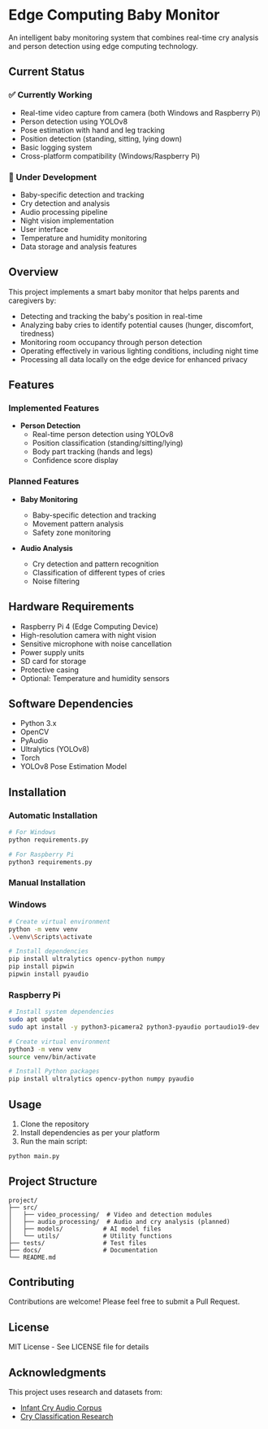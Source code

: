 # Edge Computing Baby Monitor

An intelligent baby monitoring system that combines real-time cry analysis and person detection using edge computing technology.

## Current Status

### ✅ Currently Working
- Real-time video capture from camera (both Windows and Raspberry Pi)
- Person detection using YOLOv8
- Pose estimation with hand and leg tracking
- Position detection (standing, sitting, lying down)
- Basic logging system
- Cross-platform compatibility (Windows/Raspberry Pi)

### 🚧 Under Development
- Baby-specific detection and tracking
- Cry detection and analysis
- Audio processing pipeline
- Night vision implementation
- User interface
- Temperature and humidity monitoring
- Data storage and analysis features

## Overview

This project implements a smart baby monitor that helps parents and caregivers by:
- Detecting and tracking the baby's position in real-time
- Analyzing baby cries to identify potential causes (hunger, discomfort, tiredness)
- Monitoring room occupancy through person detection
- Operating effectively in various lighting conditions, including night time
- Processing all data locally on the edge device for enhanced privacy

## Features

### Implemented Features
- **Person Detection**
  - Real-time person detection using YOLOv8
  - Position classification (standing/sitting/lying)
  - Body part tracking (hands and legs)
  - Confidence score display

### Planned Features
- **Baby Monitoring**
  - Baby-specific detection and tracking
  - Movement pattern analysis
  - Safety zone monitoring

- **Audio Analysis**
  - Cry detection and pattern recognition
  - Classification of different types of cries
  - Noise filtering

## Hardware Requirements

- Raspberry Pi 4 (Edge Computing Device)
- High-resolution camera with night vision
- Sensitive microphone with noise cancellation
- Power supply units
- SD card for storage
- Protective casing
- Optional: Temperature and humidity sensors

## Software Dependencies

- Python 3.x
- OpenCV
- PyAudio
- Ultralytics (YOLOv8)
- Torch
- YOLOv8 Pose Estimation Model

## Installation

### Automatic Installation
```bash
# For Windows
python requirements.py

# For Raspberry Pi
python3 requirements.py
```

### Manual Installation
### Windows
```bash
# Create virtual environment
python -m venv venv
.\venv\Scripts\activate

# Install dependencies
pip install ultralytics opencv-python numpy
pip install pipwin
pipwin install pyaudio
```

### Raspberry Pi
```bash
# Install system dependencies
sudo apt update
sudo apt install -y python3-picamera2 python3-pyaudio portaudio19-dev

# Create virtual environment
python3 -m venv venv
source venv/bin/activate

# Install Python packages
pip install ultralytics opencv-python numpy pyaudio
```

## Usage

1. Clone the repository
2. Install dependencies as per your platform
3. Run the main script:
```bash
python main.py
```

## Project Structure

```
project/
├── src/
│   ├── video_processing/  # Video and detection modules
│   ├── audio_processing/  # Audio and cry analysis (planned)
│   ├── models/           # AI model files
│   └── utils/            # Utility functions
├── tests/                # Test files
├── docs/                 # Documentation
└── README.md
```

## Contributing

Contributions are welcome! Please feel free to submit a Pull Request.

## License

MIT License - See LICENSE file for details

## Acknowledgments

This project uses research and datasets from:
- [Infant Cry Audio Corpus](https://www.kaggle.com/datasets/warcoder/infant-cry-audio-corpus)
- [Cry Classification Research](https://www.kaggle.com/code/warcoder/classifying-infant-cry-type/notebook)